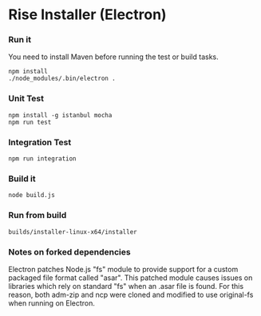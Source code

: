 # Rise Installer (Electron)

### Run it

You need to install Maven before running the test or build tasks.

```
npm install
./node_modules/.bin/electron .
```

### Unit Test
```
npm install -g istanbul mocha
npm run test
```

### Integration Test
```
npm run integration
```

### Build it
```
node build.js
```

### Run from build
```
builds/installer-linux-x64/installer
```

### Notes on forked dependencies

Electron patches Node.js "fs" module to provide support for a custom packaged file format called "asar". This patched module causes issues on libraries which rely on standard "fs" when an .asar file is found. For this reason, both adm-zip and ncp were cloned and modified to use original-fs when running on Electron.
